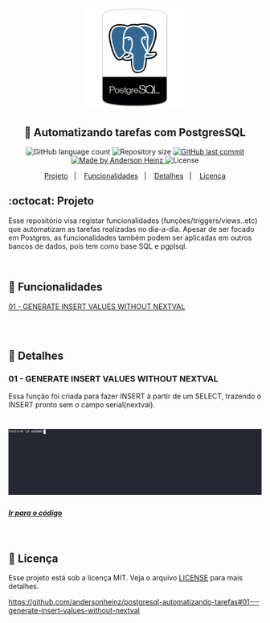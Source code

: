 <h1 align="center">
<img alt="Be The Hero" src="assets/img/postgres.png" height="'130" width="200px">
</h1>

<h2 align="center">
  🚀 Automatizando tarefas com PostgresSQL
</h2>

<p align="center">
  <img alt="GitHub language count" src="https://img.shields.io/github/languages/count/andersonheinz/postgresql-automatizando-tarefas">

  <img alt="Repository size" src="https://img.shields.io/github/repo-size/andersonheinz/postgresql-automatizando-tarefas">
  
  <a href="https://github.com/andersonheinz/postgresql-automatizando-tarefas/commits/master">
    <img alt="GitHub last commit" src="https://img.shields.io/github/last-commit/andersonheinz/postgresql-automatizando-tarefas">
  </a>

  <a href="#">
    <img alt="Made by Anderson Heinz" src="https://img.shields.io/badge/made%20by-andersonheinz-red">
  </a>

  <img alt="License" src="https://img.shields.io/badge/license-MIT-brightgreen">
</p>

<p align="center">
  <a href="#octocat-projeto">Projeto</a>&nbsp;&nbsp;&nbsp;|&nbsp;&nbsp;&nbsp;
  <a href="#bookmark_tabs-funcionalidades">Funcionalidades</a>&nbsp;&nbsp;&nbsp;|&nbsp;&nbsp;&nbsp;  
  <a href="#rocket-detalhes">Detalhes</a>&nbsp;&nbsp;&nbsp;|&nbsp;&nbsp;&nbsp;
  <a href="#memo-licença">Licença</a>
</p>

## :octocat: Projeto
Esse repositório visa registar funcionalidades (funções/triggers/views..etc) que automatizam as tarefas realizadas no dia-a-dia. Apesar de ser focado em Postgres, as funcionalidades também podem ser aplicadas em outros bancos de dados, pois tem como base SQL e pgplsql.

<br>

## :bookmark_tabs: Funcionalidades

<a href="#01---generate-insert-values-without-nextval">01 - GENERATE INSERT VALUES WITHOUT NEXTVAL</a>

<br><br>

## :rocket: Detalhes

### 01 - GENERATE INSERT VALUES WITHOUT NEXTVAL
Essa função foi criada para fazer INSERT à partir de um SELECT, trazendo o INSERT pronto sem o campo serial(nextval).
<h1 align="center">
<img alt="Be The Hero" src="assets/gifs/generate_insert_values_without_nextval.gif">
</h1>

##### [Ir para o código](https://github.com/andersonheinz/postgresql-automatizando-tarefas/blob/master/functions/generate_insert_values_without_nextval.sql)

<br>

## :memo: Licença

Esse projeto está sob a licença MIT. Veja o arquivo [LICENSE](LICENSE.md) para mais detalhes.

https://github.com/andersonheinz/postgresql-automatizando-tarefas#01---generate-insert-values-without-nextval
